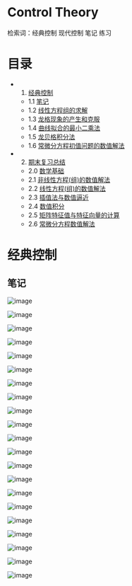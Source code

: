 # Control Theory 
检索词：经典控制 现代控制 笔记 练习

# 目录
* 1. [经典控制](#经典控制)
  * 1.1 [笔记](#笔记)
  * 1.2 [线性方程组的求解](#线性方程组的求解)
  * 1.3 [龙格现象的产生和克服](#龙格现象的产生和克服)
  * 1.4 [曲线拟合的最小二乘法](#曲线拟合的最小二乘法)
  * 1.5 [龙贝格积分法](#龙贝格积分法)
  * 1.6 [常微分方程初值问题的数值解法](#常微分方程初值问题的数值解法)

* 2. [期末复习总结](#期末复习总结)
  * 2.0 [数学基础](#数学基础) 
  * 2.1 [非线性方程(组)的数值解法](#非线性方程(组)的数值解法) 
  * 2.2 [线性方程(组)的数值解法](#线性方程(组)的数值解法)
  * 2.3 [插值法与数值逼近](#插值法与数值逼近)
  * 2.4 [数值积分](#数值积分)
  * 2.5 [矩阵特征值与特征向量的计算](#矩阵特征值与特征向量的计算)
  * 2.6 [常微分方程数值解法](#常微分方程数值解法)

# 经典控制
## 笔记
![image](https://github.com/Robotics-Zhikai/Courses-Code/tree/master/Control%20theory/images/image1.png)

![image](https://github.com/Robotics-Zhikai/Courses-Code/tree/master/Control%20theory/images/image2.jpeg)

![image](https://github.com/Robotics-Zhikai/Courses-Code/tree/master/Control%20theory/images/image3.jpeg)

![image](https://github.com/Robotics-Zhikai/Courses-Code/tree/master/Control%20theory/images/image4.jpeg)

![image](https://github.com/Robotics-Zhikai/Courses-Code/tree/master/Control%20theory/images/image5.jpeg)

![image](https://github.com/Robotics-Zhikai/Courses-Code/tree/master/Control%20theory/images/image6.jpeg)

![image](https://github.com/Robotics-Zhikai/Courses-Code/tree/master/Control%20theory/images/image7.jpeg)

![image](https://github.com/Robotics-Zhikai/Courses-Code/tree/master/Control%20theory/images/image8.jpeg)

![image](https://github.com/Robotics-Zhikai/Courses-Code/tree/master/Control%20theory/images/image9.jpeg)

![image](https://github.com/Robotics-Zhikai/Courses-Code/tree/master/Control%20theory/images/image10.jpeg)

![image](https://github.com/Robotics-Zhikai/Courses-Code/tree/master/Control%20theory/images/image11.jpeg)

![image](https://github.com/Robotics-Zhikai/Courses-Code/tree/master/Control%20theory/images/image12.jpeg)

![image](https://github.com/Robotics-Zhikai/Courses-Code/tree/master/Control%20theory/images/image13.jpeg)

![image](https://github.com/Robotics-Zhikai/Courses-Code/tree/master/Control%20theory/images/image14.jpeg)

![image](https://github.com/Robotics-Zhikai/Courses-Code/tree/master/Control%20theory/images/image15.jpeg)

![image](https://github.com/Robotics-Zhikai/Courses-Code/tree/master/Control%20theory/images/image16.jpeg)

![image](https://github.com/Robotics-Zhikai/Courses-Code/tree/master/Control%20theory/images/image17.jpeg)

![image](https://github.com/Robotics-Zhikai/Courses-Code/tree/master/Control%20theory/images/image18.jpeg)

![image](https://github.com/Robotics-Zhikai/Courses-Code/tree/master/Control%20theory/images/image19.jpeg)

![image](https://github.com/Robotics-Zhikai/Courses-Code/tree/master/Control%20theory/images/image20.jpeg)

![image](https://github.com/Robotics-Zhikai/Courses-Code/tree/master/Control%20theory/images/image21.jpeg)



